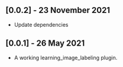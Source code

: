 ## [0.0.2] - 23 November 2021 

* Update dependencies

## [0.0.1] - 26 May 2021

* A working learning_image_labeling plugin.
